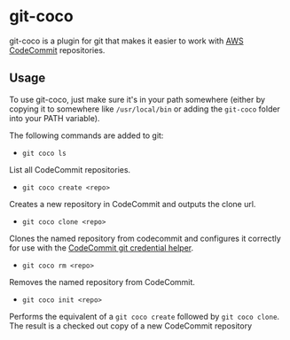 # git-coco

git-coco is a plugin for git that makes it easier to work with [AWS CodeCommit](https://aws.amazon.com/codecommit/) repositories.

## Usage

To use git-coco, just make sure it's in your path somewhere (either by copying it to somewhere like `/usr/local/bin` or adding the `git-coco` folder into your PATH variable).

The following commands are added to git:

* `git coco ls`

List all CodeCommit repositories.

* `git coco create <repo>`

Creates a new repository in CodeCommit and outputs the clone url.

* `git coco clone <repo>`

Clones the named repository from codecommit and configures it correctly for use with the [CodeCommit git credential helper](https://docs.aws.amazon.com/cli/latest/reference/codecommit/credential-helper/index.html).

* `git coco rm <repo>`

Removes the named repository from CodeCommit.

* `git coco init <repo>`

Performs the equivalent of a `git coco create` followed by `git coco clone`. The result is a checked out copy of a new CodeCommit repository
